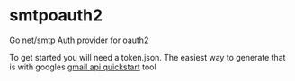 # smtpoauth2
Go net/smtp Auth provider for oauth2

To get started you will need a token.json. The easiest way to generate that is with googles [gmail api quickstart](https://github.com/googleworkspace/go-samples/tree/master/gmail/quickstart) tool
